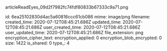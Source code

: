 articleReadEyes_09d2f7982fc74fdf80833b67333c9a71.png

id: 6ea25102830d4ac5a60816ccc61cb086
mime: image/png
filename: 
created_time: 2020-07-12T08:45:21.686Z
updated_time: 2020-07-12T08:45:21.686Z
user_created_time: 2020-07-12T08:45:21.686Z
user_updated_time: 2020-07-12T08:45:21.686Z
file_extension: png
encryption_cipher_text: 
encryption_applied: 0
encryption_blob_encrypted: 0
size: 1422
is_shared: 0
type_: 4